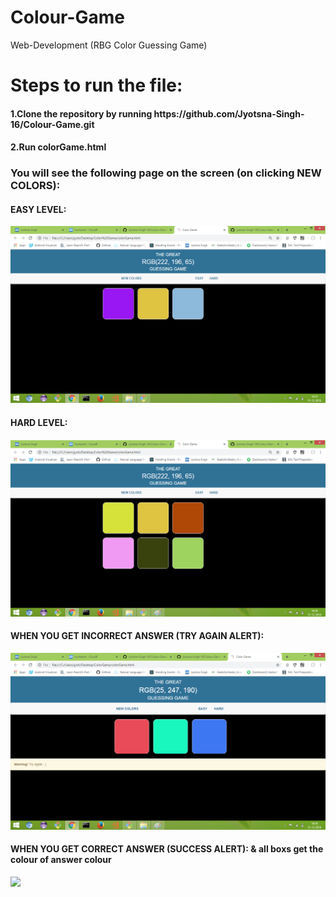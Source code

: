 # Colour-Game
Web-Development (RBG Color Guessing Game)
<h1>Steps to run the file:</h1>
<h4>1.Clone the repository by running https://github.com/Jyotsna-Singh-16/Colour-Game.git </h4>
<h4>2.Run colorGame.html </h4>

<h3>You will see the following page on the screen (on clicking NEW COLORS): </h3>

<h4>EASY LEVEL: </h4>
<img src="https://github.com/Jyotsna-Singh-16/Colour-Game/blob/master/Easy.png"/>
<h4>HARD LEVEL: </h4>
<img src="https://github.com/Jyotsna-Singh-16/Colour-Game/blob/master/Hard.png"/>
<h4>WHEN YOU GET INCORRECT ANSWER (TRY AGAIN ALERT): </h4>
<img src="https://github.com/Jyotsna-Singh-16/Colour-Game/blob/master/TryAgain.png"/>
<h4>WHEN YOU GET CORRECT ANSWER (SUCCESS ALERT): & all boxs get the colour of answer colour</h4>
<img src="https://github.com/Jyotsna-Singh-16/Colour-Game/blob/master/Correct.png"/>

